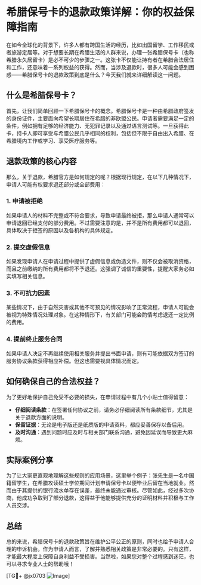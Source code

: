 # 希腊保号卡的退款政策详解：你的权益保障指南

在如今全球化的背景下，许多人都有跨国生活的经历，比如出国留学、工作移民或者旅游定居等。对于想要长期在希腊生活的人群来说，办理一张希腊保号卡（也称希腊永久居留卡）是必不可少的步骤之一。这张卡不仅能让持有者在希腊合法居住和工作，还意味着一系列权益的获得。然而，当涉及退款时，很多人可能会感到困惑——希腊保号卡的退款政策到底是什么？今天我们就来详细解读这一问题。

## 什么是希腊保号卡？

首先，让我们简单回顾一下希腊保号卡的概念。希腊保号卡是一种由希腊政府签发的身份证件，主要面向希望长期居住在希腊的非欧盟公民。申请者需要满足一定的条件，例如拥有足够的经济能力、无犯罪记录以及通过语言测试等。一旦获得此卡，持卡人即可享受与希腊公民几乎相同的权利，包括但不限于自由出入希腊、在希腊境内工作或学习、享受医疗服务等。

## 退款政策的核心内容

那么，关于退款，希腊官方是如何规定的呢？根据现行规定，在以下几种情况下，申请人可能有权要求退还部分或全部费用：

### 1. **申请被拒绝**
如果申请人的材料不完整或不符合要求，导致申请最终被拒，那么申请人通常可以申请退回已经支付的部分费用。不过需要注意的是，并不是所有费用都可以退回，具体取决于拒签的原因以及各机构的具体规定。

### 2. **提交虚假信息**
如果发现申请人在申请过程中提供了虚假信息或伪造文件，则不仅会被取消资格，而且之前缴纳的所有费用都将不予退还。这强调了诚信的重要性，提醒大家务必如实填写相关信息。

### 3. **不可抗力因素**
某些情况下，由于自然灾害或其他不可预见的情况影响了正常流程，申请人可能会被视为特殊情况处理对象。在这种情形下，有关部门可能会酌情考虑退还一定比例的费用。

### 4. **提前终止服务合同**
如果申请人决定不再继续使用相关服务并提出书面申请，则有可能依据双方签订的服务协议条款获得相应补偿。但这也需要视具体情况而定。

## 如何确保自己的合法权益？

为了更好地保护自己免受不必要的损失，在申请过程中有几个小贴士值得留意：

- **仔细阅读条款**：在签署任何协议之前，请务必仔细阅读所有条款细节，尤其是关于退款方面的说明。
- **保留证据**：无论是电子版还是纸质版的申请资料，都应妥善保存以备后用。
- **及时沟通**：遇到问题时应及时与相关部门联系沟通，避免因延误而导致更大麻烦。

## 实际案例分享

为了让大家更直观地理解这些规则的应用场景，这里举个例子：张先生是一名中国籍留学生，在希腊攻读硕士学位期间计划申请保号卡以便毕业后留在当地就业。然而由于其提供的银行流水单存在误差，最终未能通过审核。尽管如此，经过多次协商，他成功争取到了部分退款，这得益于他能够提供充分的证明材料并积极与工作人员交涉。

## 总结

总的来说，希腊保号卡的退款政策旨在维护公平公正的原则，同时也给予申请人合理的申诉机会。作为申请人而言，了解并熟悉相关政策是非常必要的。只有这样，才能最大程度上保障自身利益不受损害。当然啦，如果您对整个过程感到迷茫，也可以寻求专业人士的帮助哦！

[TG💪+ @jx0703 ![Image](https://github.com/user-attachments/assets/dbca1d08-cadb-493c-b0ec-ad6f7a83f270)]